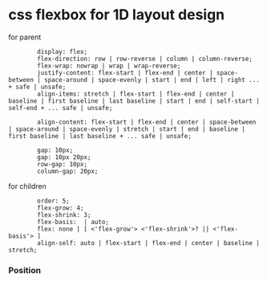 # css flexbox for 1D layout design

for parent

            display: flex;
            flex-direction: row | row-reverse | column | column-reverse;
            flex-wrap: nowrap | wrap | wrap-reverse;
            justify-content: flex-start | flex-end | center | space-between | space-around | space-evenly | start | end | left | right ... + safe | unsafe;
            align-items: stretch | flex-start | flex-end | center | baseline | first baseline | last baseline | start | end | self-start | self-end + ... safe | unsafe;

            align-content: flex-start | flex-end | center | space-between | space-around | space-evenly | stretch | start | end | baseline | first baseline | last baseline + ... safe | unsafe;

            gap: 10px;
            gap: 10px 20px; 
            row-gap: 10px;
            column-gap: 20px; 

for children    


            
            order: 5;
            flex-grow: 4; 
            flex-shrink: 3;
            flex-basis:  | auto;
            flex: none | [ <'flex-grow'> <'flex-shrink'>? || <'flex-basis'> ]
            align-self: auto | flex-start | flex-end | center | baseline | stretch;

### Position



